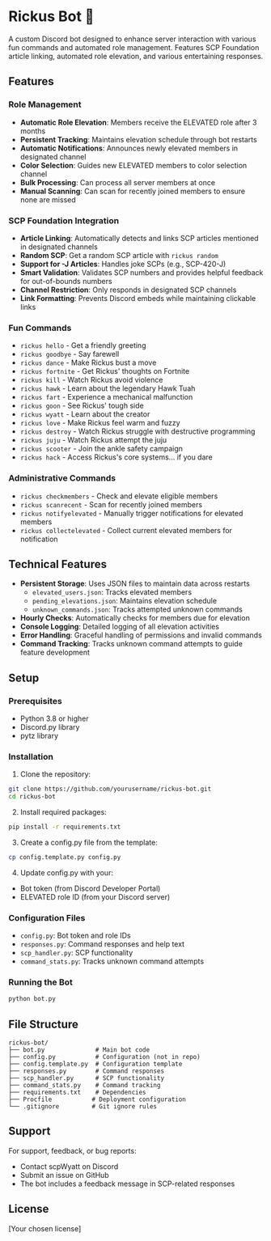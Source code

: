 # Rickus Bot 🤖

A custom Discord bot designed to enhance server interaction with various fun commands and automated role management. Features SCP Foundation article linking, automated role elevation, and various entertaining responses.

## Features

### Role Management
- **Automatic Role Elevation**: Members receive the ELEVATED role after 3 months
- **Persistent Tracking**: Maintains elevation schedule through bot restarts
- **Automatic Notifications**: Announces newly elevated members in designated channel
- **Color Selection**: Guides new ELEVATED members to color selection channel
- **Bulk Processing**: Can process all server members at once
- **Manual Scanning**: Can scan for recently joined members to ensure none are missed

### SCP Foundation Integration
- **Article Linking**: Automatically detects and links SCP articles mentioned in designated channels
- **Random SCP**: Get a random SCP article with `rickus random`
- **Support for -J Articles**: Handles joke SCPs (e.g., SCP-420-J)
- **Smart Validation**: Validates SCP numbers and provides helpful feedback for out-of-bounds numbers
- **Channel Restriction**: Only responds in designated SCP channels
- **Link Formatting**: Prevents Discord embeds while maintaining clickable links

### Fun Commands
- `rickus hello` - Get a friendly greeting
- `rickus goodbye` - Say farewell
- `rickus dance` - Make Rickus bust a move
- `rickus fortnite` - Get Rickus' thoughts on Fortnite
- `rickus kill` - Watch Rickus avoid violence
- `rickus hawk` - Learn about the legendary Hawk Tuah
- `rickus fart` - Experience a mechanical malfunction
- `rickus goon` - See Rickus' tough side
- `rickus wyatt` - Learn about the creator
- `rickus love` - Make Rickus feel warm and fuzzy
- `rickus destroy` - Watch Rickus struggle with destructive programming
- `rickus juju` - Watch Rickus attempt the juju
- `rickus scooter` - Join the ankle safety campaign
- `rickus hack` - Access Rickus's core systems... if you dare

### Administrative Commands
- `rickus checkmembers` - Check and elevate eligible members
- `rickus scanrecent` - Scan for recently joined members
- `rickus notifyelevated` - Manually trigger notifications for elevated members
- `rickus collectelevated` - Collect current elevated members for notification

## Technical Features
- **Persistent Storage**: Uses JSON files to maintain data across restarts
  - `elevated_users.json`: Tracks elevated members
  - `pending_elevations.json`: Maintains elevation schedule
  - `unknown_commands.json`: Tracks attempted unknown commands
- **Hourly Checks**: Automatically checks for members due for elevation
- **Console Logging**: Detailed logging of all elevation activities
- **Error Handling**: Graceful handling of permissions and invalid commands
- **Command Tracking**: Tracks unknown command attempts to guide feature development

## Setup

### Prerequisites
- Python 3.8 or higher
- Discord.py library
- pytz library

### Installation
1. Clone the repository:
```bash
git clone https://github.com/yourusername/rickus-bot.git
cd rickus-bot
```

2. Install required packages:
```bash
pip install -r requirements.txt
```

3. Create a config.py file from the template:
```bash
cp config.template.py config.py
```

4. Update config.py with your:
- Bot token (from Discord Developer Portal)
- ELEVATED role ID (from your Discord server)

### Configuration Files
- `config.py`: Bot token and role IDs
- `responses.py`: Command responses and help text
- `scp_handler.py`: SCP functionality
- `command_stats.py`: Tracks unknown command attempts

### Running the Bot
```bash
python bot.py
```

## File Structure
```
rickus-bot/
├── bot.py              # Main bot code
├── config.py           # Configuration (not in repo)
├── config.template.py  # Configuration template
├── responses.py        # Command responses
├── scp_handler.py      # SCP functionality
├── command_stats.py    # Command tracking
├── requirements.txt    # Dependencies
├── Procfile           # Deployment configuration
└── .gitignore         # Git ignore rules
```

## Support
For support, feedback, or bug reports:
- Contact scpWyatt on Discord
- Submit an issue on GitHub
- The bot includes a feedback message in SCP-related responses

## License
[Your chosen license]